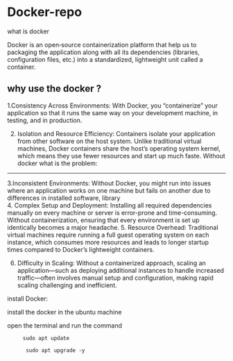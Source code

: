 # Docker-repo
what is docker 

  Docker is an open‐source containerization platform that help us to packaging the application along with all its dependencies (libraries, configuration files, etc.) into a standardized, lightweight unit called a container.

why use the docker ? 
------------------------
   1.Consistency Across Environments:
    With Docker, you “containerize” your application so that it runs the same way on your development machine, in testing, and in production.

   2. Isolation and Resource Efficiency:
    Containers isolate your application from other software on the host system. Unlike traditional virtual machines, Docker containers share the host’s operating       system kernel, which means they use fewer resources and start up much faste.
Without docker what is the problem:
-------------------------------------------------------------------------
   3.Inconsistent Environments:
          Without Docker, you might run into issues where an application works on one machine but fails on another due to differences in installed software, 
          library        
    4. Complex Setup and Deployment:
        Installing all required dependencies manually on every machine or server is error-prone and time-consuming. Without containerization, ensuring that every 
        environment is set up identically becomes a major headache.
     5. Resource Overhead:
       Traditional virtual machines require running a full guest operating system on each instance, which consumes more resources and leads to longer startup times 
       compared to Docker’s lightweight containers.

 6. Difficulty in Scaling:
    Without a containerized approach, scaling an application—such as deploying additional instances to handle increased traffic—often involves manual setup and 
    configuration, making rapid scaling challenging and inefficient.

install Docker:

  install the docker in the ubuntu machine 
  
  open the terminal and run the command 
  
         sudo apt update
                   
          sudo apt upgrade -y
